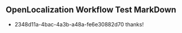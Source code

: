 ## OpenLocalization Workflow Test MarkDown
* 2348d11a-4bac-4a3b-a48a-fe6e30882d70 thanks!

<!--HONumber=Aug16_HO4-->


